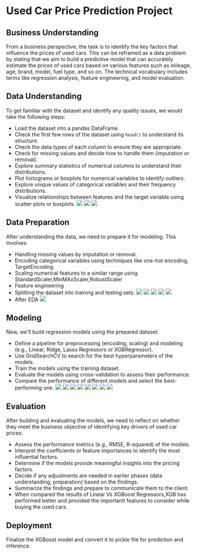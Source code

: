 # Used Car Price Prediction Project

## Business Understanding
From a business perspective, the task is to identify the key factors that influence the prices of used cars. This can be reframed as a data problem by stating that we aim to build a predictive model that can accurately estimate the prices of used cars based on various features such as mileage, age, brand, model, fuel type, and so on. The technical vocabulary includes terms like regression analysis, feature engineering, and model evaluation.

## Data Understanding
To get familiar with the dataset and identify any quality issues, we would take the following steps:
- Load the dataset into a pandas DataFrame.
- Check the first few rows of the dataset using `head()` to understand its structure.
- Check the data types of each column to ensure they are appropriate.
- Check for missing values and decide how to handle them (imputation or removal).
- Explore summary statistics of numerical columns to understand their distributions.
- Plot histograms or boxplots for numerical variables to identify outliers.
- Explore unique values of categorical variables and their frequency distributions.
- Visualize relationships between features and the target variable using scatter plots or boxplots.
![](images/PA11_Data.png)
![](images/PA11_Null_Data.png)
![](images/PA11_cars_1995.png)

## Data Preparation
After understanding the data, we need to prepare it for modeling. This involves:
- Handling missing values by imputation or removal.
- Encoding categorical variables using techniques like one-hot encoding, TargetEncoding.
- Scaling numerical features to a similar range using StandardScaler,MinMAxScaler,RobustScaler
- Feature engineering
- Splitting the dataset into training and testing sets.
![](images/PA11_Drive_Types.png)
![](images/PA11_Car_Colors.png)
![](images/PA11_year_vs_Price.png)
![](images/PA11_corr.png)
![](images/PA11_Robust_Scaler.png)
- After EDA
![](images/PA11_after_EDA.png)
## Modeling
Now, we'll build regression models using the prepared dataset:
- Define a pipeline for preprocessing (encoding, scaling) and modeling (e.g., Linear, Ridge, Lasso Regressors or XGBRegressor).
- Use GridSearchCV to search for the best hyperparameters of the models.
- Train the models using the training dataset.
- Evaluate the models using cross-validation to assess their performance.
- Compare the performance of different models and select the best-performing one.
![](images/PA11_LR_DF.png)
![](images/PA_11_LR_coef.png)
![](images/PA11_RD_DF.png)
![](images/PA_11_RD_coef.png)
![](images/PA11_LO_DF.png)
![](images/PA_11_LO_coef.png)
![](images/PA11_XG_DF.png)
![](images/PA_11_XG_coef.png)
## Evaluation
After building and evaluating the models, we need to reflect on whether they meet the business objective of identifying key drivers of used car prices:
- Assess the performance metrics (e.g., RMSE, R-squared) of the models.
- Interpret the coefficients or feature importances to identify the most influential factors.
- Determine if the models provide meaningful insights into the pricing factors.
- Decide if any adjustments are needed in earlier phases (data understanding, preparation) based on the findings.
- Summarize the findings and prepare to communicate them to the client.
- When compared the results of Linear Vs XGBoost Regressors,XGB has performed better and provided the importanti features to consider while buying the used cars.
## Deployment
Finalize the XGBoost model and convert it to pickle file for prediction and inference.


